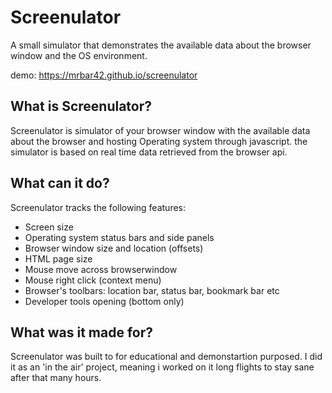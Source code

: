# Screenulator
 A small simulator that demonstrates the available data about the browser window and the OS environment.
 
 demo: <a href="https://mrbar42.github.io/screenulator">https://mrbar42.github.io/screenulator</a>
 
 
## What is Screenulator?
 Screenulator is simulator of your browser window with the available data about the browser and hosting Operating system through javascript.
 the simulator is based on real time data retrieved from the browser api.
 
 
## What can it do?
 Screenulator tracks the following features:
 - Screen size
 - Operating system status bars and side panels
 - Browser window size and location (offsets)
 - HTML page size 
 - Mouse move across browserwindow
 - Mouse right click (context menu)
 - Browser's toolbars: location bar, status bar, bookmark bar etc
 - Developer tools opening (bottom only)
 
 
## What was it made for?
 Screenulator was built to for educational and demonstartion purposed.
 I did it as an 'in the air' project, meaning i worked on it long flights to stay sane after that many hours.